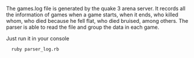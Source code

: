 The games.log file is generated by the quake 3 arena server. It records all the information of games when a game starts, when it ends, who killed whom, who died because he fell flat, who died bruised, among others.
The parser is able to read the file and group the data in each game.

Just run it in your console
```
  ruby parser_log.rb
```
